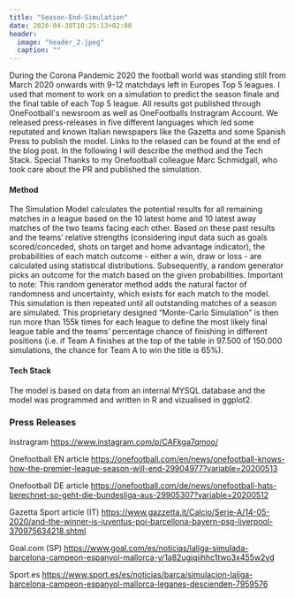 ```yaml
---
title: "Season-End-Simulation"
date: 2020-04-30T10:25:13+02:00
header:
  image: "header_2.jpeg"
  caption: ""
---
```

 During the Corona Pandemic 2020 the football world was standing still from March 2020 onwards with 9-12 matchdays left in Europes Top 5 leagues.
 I used that moment to work on a simulation to predict the season finale and the final table of each Top 5 league. All results got published through OneFootball's newsroom as well as OneFootballs Instragram Account. We released press-releases in five different languages which led some reputated and known Italian newspapers like the Gazetta and some Spanish Press to publish the model. Links to the relased can be found at the end of the blog post. In the following I will describe the method and the Tech Stack. Special Thanks to my Onefootball colleague Marc Schmidgall, who took care about the PR and published the simulation.

#### Method

The Simulation Model calculates the potential results for all remaining matches in a league based on the 10 latest home and 10 latest away matches of the two teams facing each other. Based on these past results and the teams’ relative strengths (considering input data such as goals scored/conceded, shots on target and home advantage indicator), the probabilities of each match outcome - either a win, draw or loss - are calculated using statistical distributions. Subsequently, a random generator picks an outcome for the match based on the given probabilities. Important to note: This random generator method adds the natural factor of randomness and uncertainty, which exists for each match to the model.
 This simulation is then repeated until all outstanding matches of a season are simulated. This proprietary designed “Monte-Carlo Simulation” is then run more than 155k times for each league to define the most likely final league table and the teams’ percentage chance of finishing in different positions (i.e. if Team A finishes at the top of the table in 97.500 of 150.000 simulations, the chance for Team A to win the title is 65%).


#### Tech Stack
The model is based on data from an internal MYSQL database and the model was programmed and written in R and vizualised in ggplot2.

### Press Releases

Instragram
https://www.instagram.com/p/CAFkga7qmoo/

Onefootball EN article
https://onefootball.com/en/news/onefootball-knows-how-the-premier-league-season-will-end-29904977?variable=20200513


Onefootball DE article
https://onefootball.com/de/news/onefootball-hats-berechnet-so-geht-die-bundesliga-aus-29905307?variable=20200512


Gazetta Sport article (IT)
https://www.gazzetta.it/Calcio/Serie-A/14-05-2020/and-the-winner-is-juventus-poi-barcellona-bayern-psg-liverpool-370975634218.shtml

Goal.com (SP)
https://www.goal.com/es/noticias/laliga-simulada-barcelona-campeon-espanyol-mallorca-y/1a82ugiqiihhc1two3x455w2yd

Sport.es
https://www.sport.es/es/noticias/barca/simulacion-laliga-barcelona-campeon-espanyol-mallorca-leganes-descienden-7959576
